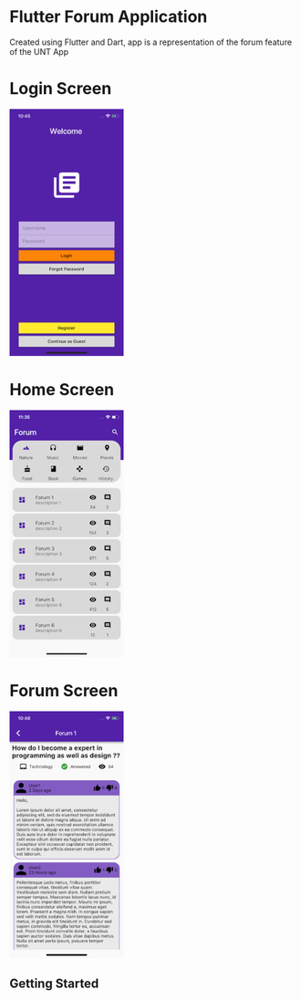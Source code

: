 # Flutter Forum Application

Created using Flutter and Dart, app is a representation of the forum feature of the UNT App


# Login Screen
<img src="flutter_02.png" width="200"/>

# Home Screen
<img src="flutter_01.png" width="200"/>

# Forum Screen
<img src="flutter_03.png" width="200"/>

## Getting Started



